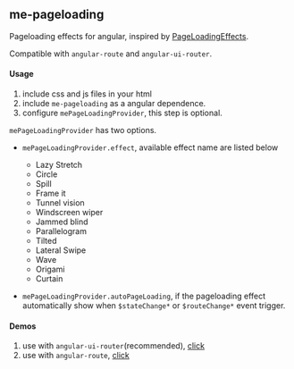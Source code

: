 ## me-pageloading

Pageloading effects for angular, inspired by [PageLoadingEffects](https://github.com/codrops/PageLoadingEffects).

Compatible with `angular-route` and `angular-ui-router`.

#### Usage
1. include css and js files in your html
2. include `me-pageloading` as a angular dependence.
3. configure `mePageLoadingProvider`, this step is optional.

`mePageLoadingProvider` has two options.

- `mePageLoadingProvider.effect`, available effect name are listed below

    - Lazy Stretch
    - Circle
    - Spill
    - Frame it
    - Tunnel vision
    - Windscreen wiper
    - Jammed blind
    - Parallelogram
    - Tilted
    - Lateral Swipe
    - Wave
    - Origami
    - Curtain
- `mePageLoadingProvider.autoPageLoading`, if the pageloading effect automatically show when `$stateChange*` or `$routeChange*` event trigger.

#### Demos
1. use with `angular-ui-router`(recommended), [click](http://pageloading.angularjs.club/angular-ui-router.html)
2. use with `angular-route`, [click](http://pageloading.angularjs.club/angular-route.html)
